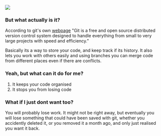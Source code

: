 ![](https://place-hold.it/512/FFF/000?text=YES&fontsize=232)

### But what actually is it?

According to git's own [webpage](https://git-scm.com/) "Git is a free and open source distributed version control system designed to handle everything from small to very large projects with speed and efficiency."

Basically its a way to store your code, and keep track if its history. It also lets you work with others easily and using branches you can merge code from different places even if there are conflicts.

### Yeah, but what can it do for me?

1. It keeps your code organised
2. It stops you from losing code

### What if I just dont want too?

You will probably lose work. It might not be right away, but eventually you will lose something that could have been saved with git, whether you accidently deleted it, or you removed it a month ago, and only just realised you want it back.
